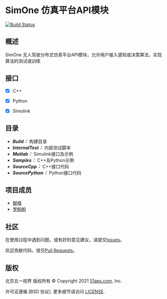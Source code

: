 # SimOne 仿真平台API模块
[![Build Status](https://app.travis-ci.com/DTC8/DTC.svg?branch=master)](https://app.travis-ci.com/github/DTC8/DTC)

## 概述
SimOne 无人驾驶分布式仿真平台API模块，允许用户接入感知或决策算法，实现算法的测试或训练

## 接口

- [x] C++

- [x] Python

- [x] Simulink

## 目录
- ***Build：*** 构建目录
- ***InternalTest：*** 内部测试脚本
- ***Matlab：*** Simulink接口及示例
- ***Samples：*** C++及Python示例
- ***SourceCpp：*** C++接口代码
- ***SourcePython：*** Python接口代码
## 项目成员
- [郜峰](https://gitee.com/gaofeng51)
- [罗盼盼](https://gitee.com/gaofeng51)

## 社区
  在使用过程中遇到问题，或有好的意见建议，请提交[Issues](https://gitee.com/OpenSimOne/OpenSimOne/issues)。

  欢迎贡献代码，提交[Pull Requests](https://gitee.com/OpenSimOne/OpenSimOne/pulls)。
## 版权
北京五一视界 版权所有 © Copyright 2021 [51aes.com](https://www.51aes.com/), Inc.


许可证遵循 [BSD 协议]. 更多细节请访问 [LICENSE](https://gitee.com/OpenSimOne/SimOneCore/blob/master/LICENSE ).
